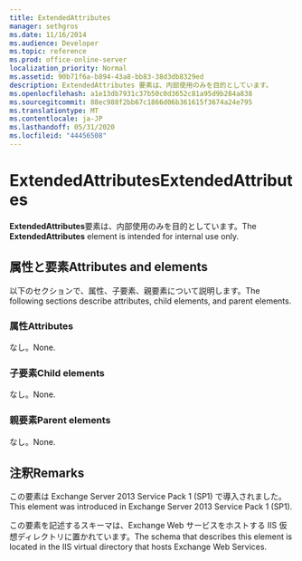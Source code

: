 ```yaml
---
title: ExtendedAttributes
manager: sethgros
ms.date: 11/16/2014
ms.audience: Developer
ms.topic: reference
ms.prod: office-online-server
localization_priority: Normal
ms.assetid: 90b71f6a-b894-43a8-bb83-38d3db8329ed
description: ExtendedAttributes 要素は、内部使用のみを目的としています。
ms.openlocfilehash: a1e13db7931c37b50c0d3652c81a95d9b284a838
ms.sourcegitcommit: 88ec988f2bb67c1866d06b361615f3674a24e795
ms.translationtype: MT
ms.contentlocale: ja-JP
ms.lasthandoff: 05/31/2020
ms.locfileid: "44456508"
---
```

# <a name="extendedattributes"></a><span data-ttu-id="3fdc1-103">ExtendedAttributes</span><span class="sxs-lookup"><span data-stu-id="3fdc1-103">ExtendedAttributes</span></span>

<span data-ttu-id="3fdc1-104">**ExtendedAttributes**要素は、内部使用のみを目的としています。</span><span class="sxs-lookup"><span data-stu-id="3fdc1-104">The **ExtendedAttributes** element is intended for internal use only.</span></span> 

## <a name="attributes-and-elements"></a><span data-ttu-id="3fdc1-105">属性と要素</span><span class="sxs-lookup"><span data-stu-id="3fdc1-105">Attributes and elements</span></span>

<span data-ttu-id="3fdc1-106">以下のセクションで、属性、子要素、親要素について説明します。</span><span class="sxs-lookup"><span data-stu-id="3fdc1-106">The following sections describe attributes, child elements, and parent elements.</span></span>
  
### <a name="attributes"></a><span data-ttu-id="3fdc1-107">属性</span><span class="sxs-lookup"><span data-stu-id="3fdc1-107">Attributes</span></span>

<span data-ttu-id="3fdc1-108">なし。</span><span class="sxs-lookup"><span data-stu-id="3fdc1-108">None.</span></span>
  
### <a name="child-elements"></a><span data-ttu-id="3fdc1-109">子要素</span><span class="sxs-lookup"><span data-stu-id="3fdc1-109">Child elements</span></span>

<span data-ttu-id="3fdc1-110">なし。</span><span class="sxs-lookup"><span data-stu-id="3fdc1-110">None.</span></span>
  
### <a name="parent-elements"></a><span data-ttu-id="3fdc1-111">親要素</span><span class="sxs-lookup"><span data-stu-id="3fdc1-111">Parent elements</span></span>

<span data-ttu-id="3fdc1-112">なし。</span><span class="sxs-lookup"><span data-stu-id="3fdc1-112">None.</span></span>
  
## <a name="remarks"></a><span data-ttu-id="3fdc1-113">注釈</span><span class="sxs-lookup"><span data-stu-id="3fdc1-113">Remarks</span></span>

<span data-ttu-id="3fdc1-114">この要素は Exchange Server 2013 Service Pack 1 (SP1) で導入されました。</span><span class="sxs-lookup"><span data-stu-id="3fdc1-114">This element was introduced in Exchange Server 2013 Service Pack 1 (SP1).</span></span>
  
<span data-ttu-id="3fdc1-115">この要素を記述するスキーマは、Exchange Web サービスをホストする IIS 仮想ディレクトリに置かれています。</span><span class="sxs-lookup"><span data-stu-id="3fdc1-115">The schema that describes this element is located in the IIS virtual directory that hosts Exchange Web Services.</span></span>
  

